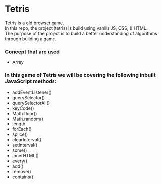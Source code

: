 # Tetris

Tetris is a old browser game. <br/>
In this repo, the project (tetris) is build using vanilla JS, CSS, & HTML. <br/>
The purpose of the project is to build a better understanding of algorithms through building a game. <br/>

### Concept that are used
- Array


### In this game of Tetris we will be covering the following inbuilt JavaScript methods:

* addEventListener()
* querySelector()
* querySelectorAll()
* keyCode()
* Math.floor()
* Math.random()
* length
* forEach()
* splice()
* clearInterval()
* setInterval()
* some()
* innerHTML()
* every()
* add()
* remove()
* contains()